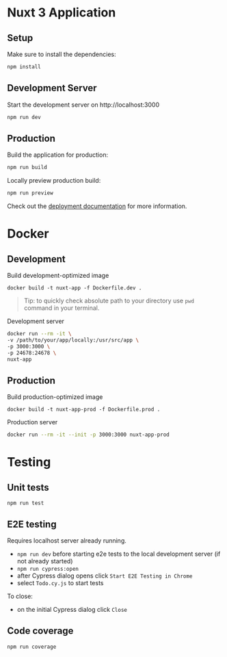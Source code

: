 # Nuxt 3 Application

## Setup

Make sure to install the dependencies:

```bash
npm install
```

## Development Server

Start the development server on http://localhost:3000

```bash
npm run dev
```

## Production

Build the application for production:

```bash
npm run build
```

Locally preview production build:

```bash
npm run preview
```

Check out the [deployment documentation](https://nuxt.com/docs/getting-started/deployment) for more information.

# Docker

## Development
Build development-optimized image
```
docker build -t nuxt-app -f Dockerfile.dev .
```

>Tip: to quickly check absolute path to your directory use `pwd` command in your terminal.

Development server
```bash
docker run --rm -it \
-v /path/to/your/app/locally:/usr/src/app \
-p 3000:3000 \
-p 24678:24678 \
nuxt-app
```

## Production
Build production-optimized image
```
docker build -t nuxt-app-prod -f Dockerfile.prod .
```

Production server
```bash
docker run --rm -it --init -p 3000:3000 nuxt-app-prod
```

# Testing
## Unit tests
```
npm run test
```

## E2E testing
Requires localhost server already running. 
- `npm run dev` before starting e2e tests
to the local development server (if not already started)
- `npm run cypress:open`
- after Cypress dialog opens click `Start E2E Testing in Chrome`
- select `Todo.cy.js` to start tests

To close:
- on the initial Cypress dialog click `Close`

## Code coverage
```
npm run coverage
```